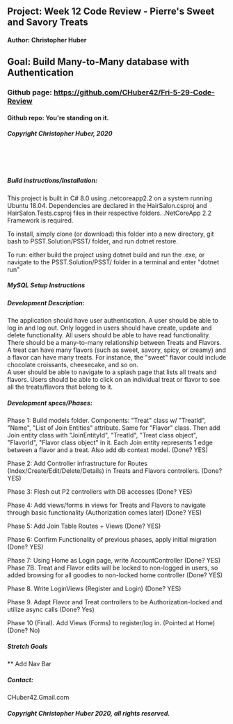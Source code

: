 ## Project: **Week 12 Code Review - Pierre's Sweet and Savory Treats**
#### Author: **Christopher Huber**
## Goal: Build Many-to-Many database with Authentication

### Github page: https://github.com/CHuber42/Fri-5-29-Code-Review
#### Github repo: You're standing on it.
##### Copyright Christopher Huber, 2020

&nbsp;
     
&nbsp;
         
##### Build instructions/Installation: 

This project is built in C# 8.0 using .netcoreapp2.2 on a system running Ubuntu 18.04.
Dependencies are declared in the HairSalon.csproj and HairSalon.Tests.csproj files in their respective folders.
.NetCoreApp 2.2 Framework is required.

To install, simply clone (or download) this folder into a new directory, git bash to PSST.Solution/PSST/ folder,
and run dotnet restore.

To run: either build the project using dotnet build and run the .exe, or navigate to the
PSST.Solution/PSST/ folder in a terminal and enter "dotnet run"

##### MySQL Setup Instructions

##### Development Description:

The application should have user authentication. A user should be able to log in and log out. Only logged in users should have create, update and delete functionality. All users should be able to have read functionality.   
There should be a many-to-many relationship between Treats and Flavors. A treat can have many flavors (such as sweet, savory, spicy, or creamy) and a flavor can have many treats. For instance, the "sweet" flavor could include chocolate croissants, cheesecake, and so on.   
A user should be able to navigate to a splash page that lists all treats and flavors. Users should be able to click on an individual treat or flavor to see all the treats/flavors that belong to it.    

##### Development specs/Phases:

Phase 1: Build models folder. Components: "Treat" class w/ "TreatId", "Name", "List of Join Entities" attribute. Same for "Flavor" class. Then add 
Join entity class with "JoinEntityId", "TreatId", "Treat class object", "FlavorId", "Flavor class object" in it. Each Join entity represents 1 edge
between a flavor and a treat. Also add db context model. (Done? YES)

Phase 2: Add Controller infrastructure for Routes (Index/Create/Edit/Delete/Details) in Treats and Flavors controllers. (Done? YES)   

Phase 3: Flesh out P2 controllers with DB accesses (Done? YES)  

Phase 4: Add views/forms in views for Treats and Flavors to navigate through basic functionality (Authorization comes later) (Done? YES)   

Phase 5: Add Join Table Routes + Views (Done? YES)   

Phase 6: Confirm Functionality of previous phases, apply initial migration (Done? YES)  

Phase 7: Using Home as Login page, write AccountController (Done? YES)  
Phase 7B. Treat and Flavor edits will be locked to non-logged in users, so added browsing for all goodies to non-locked home controller (Done? YES)  

Phase 8. Write LoginViews (Register and Login) (Done? YES)

Phase 9. Adapt Flavor and Treat controllers to be Authorization-locked and utilize async calls (Done? Yes)

Phase 10 (Final). Add Views (Forms) to register/log in. (Pointed at Home) (Done? No)


##### Stretch Goals 

** Add Nav Bar

##### _Contact_:

CHuber42.Gmail.com

##### _Copyright Christopher Huber 2020, all rights reserved._







